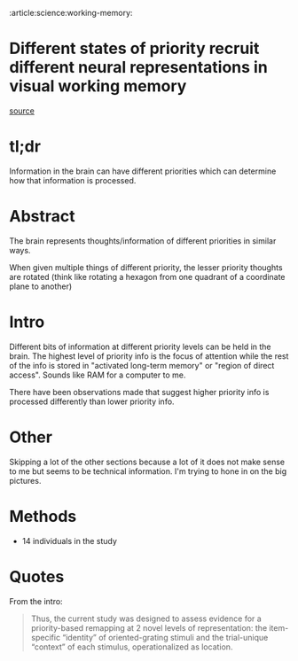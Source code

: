 :article:science:working-memory:

# Different states of priority recruit different neural representations in visual working memory
[source](https://journals.plos.org/plosbiology/article?id=10.1371/journal.pbio.3000769)

# tl;dr
Information in the brain can have different priorities which can determine how that information is processed.

# Abstract
The brain represents thoughts/information of different priorities in similar ways.

When given multiple things of different priority, the lesser priority thoughts are rotated (think like rotating a hexagon from one quadrant of a coordinate plane to another)

# Intro
Different bits of information at different priority levels can be held in the brain. The highest level of priority info is the focus of attention while the rest of the info is stored in "activated long-term memory" or "region of direct access". Sounds like RAM for a computer to me.

There have been observations made that suggest higher priority info is processed differently than lower priority info.

# Other
Skipping a lot of the other sections because a lot of it does not make sense to me but seems to be technical information. I'm trying to hone in on the big pictures.

# Methods
- 14 individuals in the study

# Quotes
From the intro:
>  Thus, the current study was designed to assess evidence for a priority-based remapping at 2 novel levels of representation: the item-specific “identity” of oriented-grating stimuli and the trial-unique “context” of each stimulus, operationalized as location.
